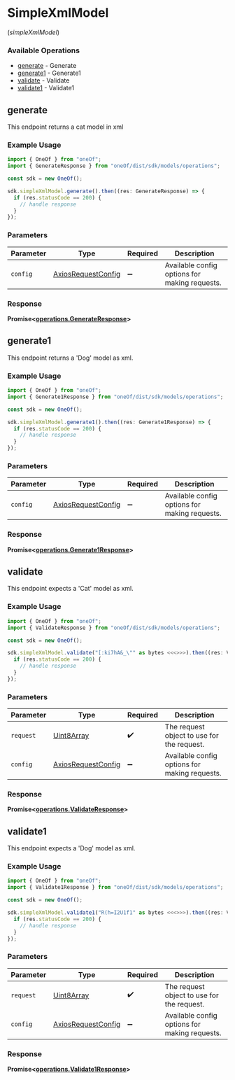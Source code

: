 # SimpleXmlModel
(*simpleXmlModel*)

### Available Operations

* [generate](#generate) - Generate
* [generate1](#generate1) - Generate1
* [validate](#validate) - Validate
* [validate1](#validate1) - Validate1

## generate

 This endpoint returns a cat model in xml

### Example Usage

```typescript
import { OneOf } from "oneOf";
import { GenerateResponse } from "oneOf/dist/sdk/models/operations";

const sdk = new OneOf();

sdk.simpleXmlModel.generate().then((res: GenerateResponse) => {
  if (res.statusCode == 200) {
    // handle response
  }
});
```

### Parameters

| Parameter                                                    | Type                                                         | Required                                                     | Description                                                  |
| ------------------------------------------------------------ | ------------------------------------------------------------ | ------------------------------------------------------------ | ------------------------------------------------------------ |
| `config`                                                     | [AxiosRequestConfig](https://axios-http.com/docs/req_config) | :heavy_minus_sign:                                           | Available config options for making requests.                |


### Response

**Promise<[operations.GenerateResponse](../../models/operations/generateresponse.md)>**


## generate1

This endpoint returns a 'Dog' model as xml.

### Example Usage

```typescript
import { OneOf } from "oneOf";
import { Generate1Response } from "oneOf/dist/sdk/models/operations";

const sdk = new OneOf();

sdk.simpleXmlModel.generate1().then((res: Generate1Response) => {
  if (res.statusCode == 200) {
    // handle response
  }
});
```

### Parameters

| Parameter                                                    | Type                                                         | Required                                                     | Description                                                  |
| ------------------------------------------------------------ | ------------------------------------------------------------ | ------------------------------------------------------------ | ------------------------------------------------------------ |
| `config`                                                     | [AxiosRequestConfig](https://axios-http.com/docs/req_config) | :heavy_minus_sign:                                           | Available config options for making requests.                |


### Response

**Promise<[operations.Generate1Response](../../models/operations/generate1response.md)>**


## validate

This endpoint expects a 'Cat' model as xml.

### Example Usage

```typescript
import { OneOf } from "oneOf";
import { ValidateResponse } from "oneOf/dist/sdk/models/operations";

const sdk = new OneOf();

sdk.simpleXmlModel.validate("[:ki7hA&_\"" as bytes <<<>>>).then((res: ValidateResponse) => {
  if (res.statusCode == 200) {
    // handle response
  }
});
```

### Parameters

| Parameter                                                    | Type                                                         | Required                                                     | Description                                                  |
| ------------------------------------------------------------ | ------------------------------------------------------------ | ------------------------------------------------------------ | ------------------------------------------------------------ |
| `request`                                                    | [Uint8Array](../../models//.md)                              | :heavy_check_mark:                                           | The request object to use for the request.                   |
| `config`                                                     | [AxiosRequestConfig](https://axios-http.com/docs/req_config) | :heavy_minus_sign:                                           | Available config options for making requests.                |


### Response

**Promise<[operations.ValidateResponse](../../models/operations/validateresponse.md)>**


## validate1

This endpoint expects a 'Dog' model as xml.

### Example Usage

```typescript
import { OneOf } from "oneOf";
import { Validate1Response } from "oneOf/dist/sdk/models/operations";

const sdk = new OneOf();

sdk.simpleXmlModel.validate1("R(h=I2U1f1" as bytes <<<>>>).then((res: Validate1Response) => {
  if (res.statusCode == 200) {
    // handle response
  }
});
```

### Parameters

| Parameter                                                    | Type                                                         | Required                                                     | Description                                                  |
| ------------------------------------------------------------ | ------------------------------------------------------------ | ------------------------------------------------------------ | ------------------------------------------------------------ |
| `request`                                                    | [Uint8Array](../../models//.md)                              | :heavy_check_mark:                                           | The request object to use for the request.                   |
| `config`                                                     | [AxiosRequestConfig](https://axios-http.com/docs/req_config) | :heavy_minus_sign:                                           | Available config options for making requests.                |


### Response

**Promise<[operations.Validate1Response](../../models/operations/validate1response.md)>**

